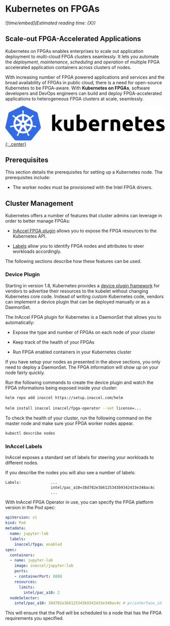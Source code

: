 # Kubernetes on FPGAs

*![time/embed](Estimated reading time: {X})*

## Scale-out FPGA-Accelerated Applications

Kubernetes on FPGAs enables enterprises to scale out application deployment to
multi-cloud FPGA clusters seamlessly. It lets you automate the *deployment*,
*maintenance*, *scheduling* and *operation* of multiple FPGA accelerated
application containers across clusters of nodes.

With increasing number of FPGA powered applications and services and the broad
availability of FPGAs in public cloud, there is a need for open-source
Kubernetes to be FPGA-aware. With **Kubernetes on FPGAs**, software developers
and DevOps engineers can build and deploy FPGA-accelerated applications to
heterogeneous FPGA clusters at scale, seamlessly.

[![kubernetes](/img/kubernetes.png){: .center}](https://kubernetes.io)

## Prerequisites

This section details the prerequisites for setting up a Kubernetes node. The
prerequisites include:

* The worker nodes must be provisioned with the Intel FPGA drivers.

## Cluster Management

Kubernetes offers a number of features that cluster admins can leverage in order
to better manage FPGAs:

* [InAccel FPGA plugin](#device-plugin) allows you to expose the FPGA resources
to the Kubernetes API.

* [Labels](#inaccel-labels) allow you to identify FPGA nodes and attributes to
steer workloads accordingly.

The following sections describe how these features can be used.

### Device Plugin

Starting in version 1.8, Kubernetes provides a
[device plugin framework](https://kubernetes.io/docs/concepts/extend-kubernetes/compute-storage-net/device-plugins)
for vendors to advertise their resources to the kubelet without changing
Kubernetes core code. Instead of writing custom Kubernetes code, vendors can
implement a device plugin that can be deployed manually or as a DaemonSet.

The InAccel FPGA plugin for Kubernetes is a DaemonSet that allows you to
automatically:

* Expose the type and number of FPGAs on each node of your cluster

* Keep track of the health of your FPGAs

* Run FPGA enabled containers in your Kubernetes cluster

If you have setup your nodes as presented in the above sections, you only need
to deploy a DaemonSet. The FPGA information will show up on your node fairly
quickly.

Run the following commands to create the device plugin and watch the FPGA
informations being exposed inside your cluster:

```bash
helm repo add inaccel https://setup.inaccel.com/helm

helm install inaccel inaccel/fpga-operator --set license=...
```

To check the health of your cluster, run the following command on the master
node and make sure your FPGA worker nodes appear.

```bash
kubectl describe nodes
```

### InAccel Labels

InAccel exposes a standard set of labels for steering your workloads to
different nodes.

If you describe the nodes you will also see a number of labels:

```text
Labels:             ...
                    intel/pac_a10=38d782e3b6125343b9342433e348ac4c
                    ...
```

With InAccel FPGA Operator in use, you can specify the FPGA platform version in
the Pod spec:

```yaml
apiVersion: v1
kind: Pod
metadata:
  name: jupyter-lab
  labels:
    inaccel/fpga: enabled
spec:
  containers:
  - name: jupyter-lab
    image: inaccel/jupyter:lab
    ports:
    - containerPort: 8888
    resources:
      limits:
        intel/pac_a10: 2
  nodeSelector:
    intel/pac_a10: 38d782e3b6125343b9342433e348ac4c # pr/interface_id
```

This will ensure that the Pod will be scheduled to a node that has the FPGA
requirements you specified.
